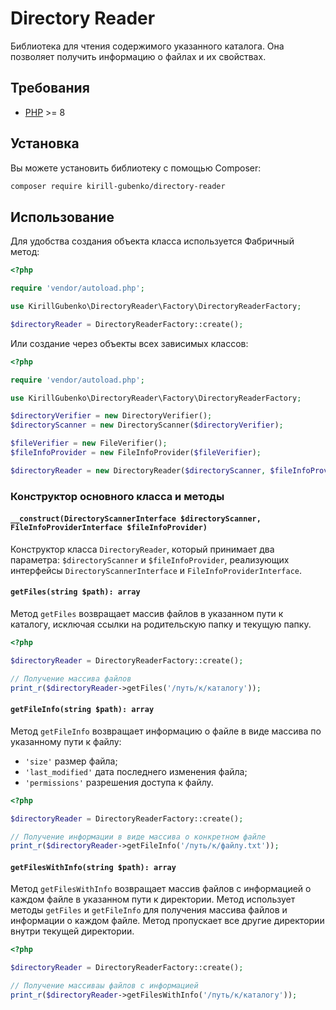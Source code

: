 # Directory Reader

Библиотека для чтения содержимого указанного каталога. Она позволяет получить информацию о файлах и их свойствах.

## Требования

- [PHP](https://php.net) >= 8

## Установка

Вы можете установить библиотеку с помощью Composer:

```bash
composer require kirill-gubenko/directory-reader
```

## Использование

Для удобства создания объекта класса используется Фабричный метод:

```php
<?php

require 'vendor/autoload.php';

use KirillGubenko\DirectoryReader\Factory\DirectoryReaderFactory;

$directoryReader = DirectoryReaderFactory::create();
```

Или создание через объекты всех зависимых классов:

```php
<?php

require 'vendor/autoload.php';

use KirillGubenko\DirectoryReader\Factory\DirectoryReaderFactory;

$directoryVerifier = new DirectoryVerifier();
$directoryScanner = new DirectoryScanner($directoryVerifier);

$fileVerifier = new FileVerifier();
$fileInfoProvider = new FileInfoProvider($fileVerifier);

$directoryReader = new DirectoryReader($directoryScanner, $fileInfoProvider);
```

### Конструктор основного класса и методы

#### `__construct(DirectoryScannerInterface $directoryScanner, FileInfoProviderInterface $fileInfoProvider)`

Конструктор класса `DirectoryReader`, который принимает два параметра: `$directoryScanner` и `$fileInfoProvider`, реализующих интерфейсы `DirectoryScannerInterface` и `FileInfoProviderInterface`.

#### `getFiles(string $path): array`

Метод `getFiles` возвращает массив файлов в указанном пути к каталогу, исключая ссылки на родительскую папку и текущую папку.

```php
<?php

$directoryReader = DirectoryReaderFactory::create();

// Получение массива файлов
print_r($directoryReader->getFiles('/путь/к/каталогу'));
```

#### `getFileInfo(string $path): array`

Метод `getFileInfo` возвращает информацию о файле в виде массива по указанному пути к файлу:

- `'size'` размер файла;
- `'last_modified'` дата последнего изменения файла;
- `'permissions'` разрешения доступа к файлу.

```php
<?php

$directoryReader = DirectoryReaderFactory::create();

// Получение информации в виде массива о конкретном файле
print_r($directoryReader->getFileInfo('/путь/к/файлу.txt'));
```

#### `getFilesWithInfo(string $path): array`

Метод `getFilesWithInfo` возвращает массив файлов с информацией о каждом файле в указанном пути к директории. Метод использует методы `getFiles` и `getFileInfo` для получения массива файлов и информации о каждом файле. Метод пропускает все другие директории внутри текущей директории.

```php
<?php

$directoryReader = DirectoryReaderFactory::create();

// Получение массиваы файлов с информацией
print_r($directoryReader->getFilesWithInfo('/путь/к/каталогу'));
```
